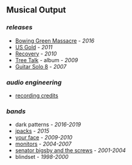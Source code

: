 ## Musical Output

### _releases_

- [Bowing Green Massacre](https://distrokid.com/hyperfollow/josephpost/bowling-green-massacre) - _2016_
- [US Gold](https://distrokid.com/hyperfollow/josephpost/daLO) - _2011_
- [Recovery](https://distrokid.com/hyperfollow/josephpost/recovery) - _2010_
- [Tree Talk](https://distrokid.com/hyperfollow/josephpost/tree-talk) - album - _2009_
- [Guitar Solo 8](https://distrokid.com/hyperfollow/josephpost/guitar-solo-8) - _2007_

### _audio engineering_

- [recording credits](/credits)

### _bands_

- dark patterns -  _2016-2019_
- [jpacks](https://archive.org/details/JPACKSRPM2015Mp3) - _2015_
- [your face](http://yourface.bandcamp.com) - _2009-2010_
- [monitors](http://monitors.bandcamp.com) - _2004-2007_
- [senator bigsby and the screws](http://sbats.bandcamp.com) - _2001-2004_
- blindset - _1998-2000_

<!-- links -->

[distrokid]: https://distrokid.com
[spotify]: https://open.spotify.com/album/0XN7PhGmOuP2dxXVhc4yJr
[iTunes]: https://itunes.apple.com/us/album/us-gold-single/1373573549?uo=4&app=itunes&at=1001lry3&ct=dashboard
[Apple Music]: https://itunes.apple.com/us/album/us-gold-single/1373573549?uo=4&app=music&at=1001lry3&ct=dashboard
[Google Play]: https://play.google.com/store/music/album/Joseph_Post_US_Gold?id=Bxmmznn5lba22dl52b5e2ee7ydu
[Amazon]: http://www.amazon.com/gp/product/B07C85KVX2/?tag=distrokid06-20

